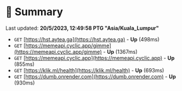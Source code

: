 # 📖 Summary
Last updated: **20/5/2023, 12:49:58 PTG "Asia/Kuala_Lumpur"**

- `GET` [https://hst.aytea.ga](https://hst.aytea.ga) - **Up** (498ms)
- `GET` [https://memeapi.cyclic.app/gimme](https://memeapi.cyclic.app/gimme) - **Up** (1367ms)
- `GET` [https://memeapi.cyclic.app](https://memeapi.cyclic.app) - **Up** (855ms)
- `GET` [https://klik.ml/health](https://klik.ml/health) - **Up** (693ms)
- `GET` [https://dumb.onrender.com](https://dumb.onrender.com) - **Up** (930ms)
